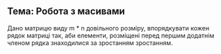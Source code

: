 ## Тема: Робота з масивами
Дано матрицю виду m * n довільного розміру, впорядкувати кожен рядок матриці так, аби елементи, розміщені перед першим додатнім членом рядка знаходилися за зростанням
зростанням.
